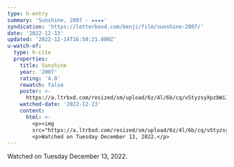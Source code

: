 ```yaml
---
type: h-entry
summary: 'Sunshine, 2007 - ★★★★'
syndication: 'https://letterboxd.com/benji/film/sunshine-2007/'
date: '2022-12-13'
updated: '2022-12-14T16:50:21.000Z'
u-watch-of:
  type: h-cite
  properties:
    title: Sunshine
    year: '2007'
    rating: '4.0'
    rewatch: false
    poster: >-
      https://a.ltrbxd.com/resized/sm/upload/6z/4l/6b/cq/vStyzsyXpzbWiIxvBrmkdZ6ydk7-0-600-0-900-crop.jpg?v=d0228624f8
    watched-date: '2022-12-13'
    content:
      html: >-
        <p><img
        src="https://a.ltrbxd.com/resized/sm/upload/6z/4l/6b/cq/vStyzsyXpzbWiIxvBrmkdZ6ydk7-0-600-0-900-crop.jpg?v=d0228624f8"/></p>
        <p>Watched on Tuesday December 13, 2022.</p>
---
```

Watched on Tuesday December 13, 2022.
